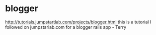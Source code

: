 blogger
=======

http://tutorials.jumpstartlab.com/projects/blogger.html
this is a tutorial I followed on jumpstarlab.com for a blogger rails app - Terry 

